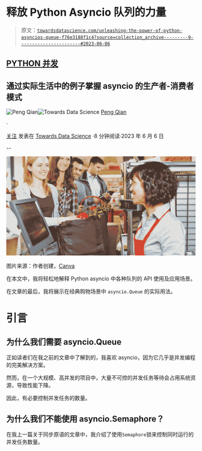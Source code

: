 # 释放 Python Asyncio 队列的力量

> 原文：[`towardsdatascience.com/unleashing-the-power-of-python-asyncios-queue-f76e3188f1c4?source=collection_archive---------9-----------------------#2023-06-06`](https://towardsdatascience.com/unleashing-the-power-of-python-asyncios-queue-f76e3188f1c4?source=collection_archive---------9-----------------------#2023-06-06)

## [PYTHON 并发](https://medium.com/@qtalen/list/python-concurrency-2c979347da3b)

## 通过实际生活中的例子掌握 asyncio 的生产者-消费者模式

[](https://qtalen.medium.com/?source=post_page-----f76e3188f1c4--------------------------------)![Peng Qian](https://qtalen.medium.com/?source=post_page-----f76e3188f1c4--------------------------------)[](https://towardsdatascience.com/?source=post_page-----f76e3188f1c4--------------------------------)![Towards Data Science](https://towardsdatascience.com/?source=post_page-----f76e3188f1c4--------------------------------) [Peng Qian](https://qtalen.medium.com/?source=post_page-----f76e3188f1c4--------------------------------)

·

[关注](https://medium.com/m/signin?actionUrl=https%3A%2F%2Fmedium.com%2F_%2Fsubscribe%2Fuser%2F8e2fe735546d&operation=register&redirect=https%3A%2F%2Ftowardsdatascience.com%2Funleashing-the-power-of-python-asyncios-queue-f76e3188f1c4&user=Peng+Qian&userId=8e2fe735546d&source=post_page-8e2fe735546d----f76e3188f1c4---------------------post_header-----------) 发表在 [Towards Data Science](https://towardsdatascience.com/?source=post_page-----f76e3188f1c4--------------------------------) ·8 分钟阅读·2023 年 6 月 6 日[](https://medium.com/m/signin?actionUrl=https%3A%2F%2Fmedium.com%2F_%2Fvote%2Ftowards-data-science%2Ff76e3188f1c4&operation=register&redirect=https%3A%2F%2Ftowardsdatascience.com%2Funleashing-the-power-of-python-asyncios-queue-f76e3188f1c4&user=Peng+Qian&userId=8e2fe735546d&source=-----f76e3188f1c4---------------------clap_footer-----------)

--

[](https://medium.com/m/signin?actionUrl=https%3A%2F%2Fmedium.com%2F_%2Fbookmark%2Fp%2Ff76e3188f1c4&operation=register&redirect=https%3A%2F%2Ftowardsdatascience.com%2Funleashing-the-power-of-python-asyncios-queue-f76e3188f1c4&source=-----f76e3188f1c4---------------------bookmark_footer-----------)![](img/24745d20075c5ff8f7fcdfc41ffc42b9.png)

图片来源：作者创建，[Canva](https://www.canva.com/)

在本文中，我将轻松地解释 Python asyncio 中各种队列的 API 使用及应用场景。

在文章的最后，我将展示在经典购物场景中 `asyncio.Queue` 的实际用法。

# 引言

## 为什么我们需要 asyncio.Queue

正如读者们在我之前的文章中了解到的，我喜欢 asyncio，因为它几乎是并发编程的完美解决方案。

然而，在一个大规模、高并发的项目中，大量不可控的并发任务等待会占用系统资源，导致性能下降。

因此，有必要控制并发任务的数量。

## 为什么我们不能使用 asyncio.Semaphore？

在我上一篇关于同步原语的文章中，我介绍了使用`Semaphore`锁来控制同时运行的并发任务数量。
